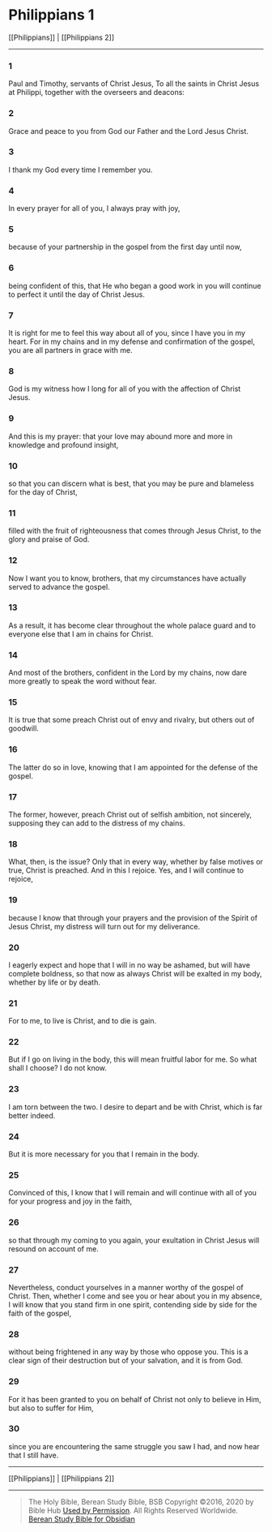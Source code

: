 # Philippians 1

[[Philippians]] | [[Philippians 2]]

---

### 1
Paul and Timothy, servants of Christ Jesus, To all the saints in Christ Jesus at Philippi, together with the overseers and deacons:

### 2
Grace and peace to you from God our Father and the Lord Jesus Christ.

### 3
I thank my God every time I remember you.

### 4
In every prayer for all of you, I always pray with joy,

### 5
because of your partnership in the gospel from the first day until now,

### 6
being confident of this, that He who began a good work in you will continue to perfect it until the day of Christ Jesus.

### 7
It is right for me to feel this way about all of you, since I have you in my heart. For in my chains and in my defense and confirmation of the gospel, you are all partners in grace with me.

### 8
God is my witness how I long for all of you with the affection of Christ Jesus.

### 9
And this is my prayer: that your love may abound more and more in knowledge and profound insight,

### 10
so that you can discern what is best, that you may be pure and blameless for the day of Christ,

### 11
filled with the fruit of righteousness that comes through Jesus Christ, to the glory and praise of God.

### 12
Now I want you to know, brothers, that my circumstances have actually served to advance the gospel.

### 13
As a result, it has become clear throughout the whole palace guard and to everyone else that I am in chains for Christ.

### 14
And most of the brothers, confident in the Lord by my chains, now dare more greatly to speak the word without fear.

### 15
It is true that some preach Christ out of envy and rivalry, but others out of goodwill.

### 16
The latter do so in love, knowing that I am appointed for the defense of the gospel.

### 17
The former, however, preach Christ out of selfish ambition, not sincerely, supposing they can add to the distress of my chains.

### 18
What, then, is the issue? Only that in every way, whether by false motives or true, Christ is preached. And in this I rejoice. Yes, and I will continue to rejoice,

### 19
because I know that through your prayers and the provision of the Spirit of Jesus Christ, my distress will turn out for my deliverance.

### 20
I eagerly expect and hope that I will in no way be ashamed, but will have complete boldness, so that now as always Christ will be exalted in my body, whether by life or by death.

### 21
For to me, to live is Christ, and to die is gain.

### 22
But if I go on living in the body, this will mean fruitful labor for me. So what shall I choose? I do not know.

### 23
I am torn between the two. I desire to depart and be with Christ, which is far better indeed.

### 24
But it is more necessary for you that I remain in the body.

### 25
Convinced of this, I know that I will remain and will continue with all of you for your progress and joy in the faith,

### 26
so that through my coming to you again, your exultation in Christ Jesus will resound on account of me.

### 27
Nevertheless, conduct yourselves in a manner worthy of the gospel of Christ. Then, whether I come and see you or hear about you in my absence, I will know that you stand firm in one spirit, contending side by side for the faith of the gospel,

### 28
without being frightened in any way by those who oppose you. This is a clear sign of their destruction but of your salvation, and it is from God.

### 29
For it has been granted to you on behalf of Christ not only to believe in Him, but also to suffer for Him,

### 30
since you are encountering the same struggle you saw I had, and now hear that I still have.

---

[[Philippians]] | [[Philippians 2]]

---

> The Holy Bible, Berean Study Bible, BSB
> Copyright &copy;2016, 2020 by Bible Hub
> [Used by Permission](https://berean.bible/terms.htm). All Rights Reserved Worldwide.
> [Berean Study Bible for Obsidian](https://github.com/gapmiss/berean-study-bible-for-obsidian)</small>

